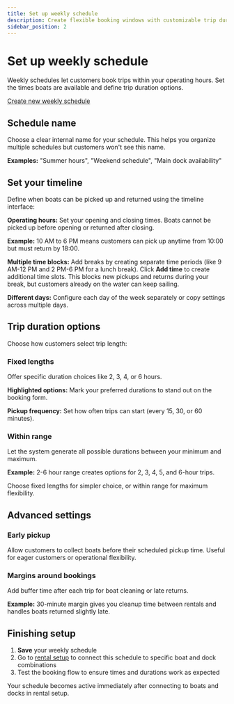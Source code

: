 ```yaml
---
title: Set up weekly schedule
description: Create flexible booking windows with customizable trip durations
sidebar_position: 2
---
```


# Set up weekly schedule

Weekly schedules let customers book trips within your operating hours. Set the times boats are available and define trip duration options.

<div class="button-container">
  <a href="https://dashboard.letsbook.app/schedules/week/add" class="button button--primary" target="_blank" rel="noopener noreferrer">Create new weekly schedule</a>
</div>

## Schedule name

Choose a clear internal name for your schedule. This helps you organize multiple schedules but customers won't see this name.

**Examples:** "Summer hours", "Weekend schedule", "Main dock availability"

## Set your timeline

Define when boats can be picked up and returned using the timeline interface:

**Operating hours:** Set your opening and closing times. Boats cannot be picked up before opening or returned after closing.

**Example:** 10 AM to 6 PM means customers can pick up anytime from 10:00 but must return by 18:00.

**Multiple time blocks:** Add breaks by creating separate time periods (like 9 AM-12 PM and 2 PM-6 PM for a lunch break). Click **Add time** to create additional time slots. This blocks new pickups and returns during your break, but customers already on the water can keep sailing.

**Different days:** Configure each day of the week separately or copy settings across multiple days.

## Trip duration options

Choose how customers select trip length:

### Fixed lengths
Offer specific duration choices like 2, 3, 4, or 6 hours.

**Highlighted options:** Mark your preferred durations to stand out on the booking form.

**Pickup frequency:** Set how often trips can start (every 15, 30, or 60 minutes).

### Within range  
Let the system generate all possible durations between your minimum and maximum.

**Example:** 2-6 hour range creates options for 2, 3, 4, 5, and 6-hour trips.

Choose fixed lengths for simpler choice, or within range for maximum flexibility.

## Advanced settings

### Early pickup
Allow customers to collect boats before their scheduled pickup time. Useful for eager customers or operational flexibility.

### Margins around bookings
Add buffer time after each trip for boat cleaning or late returns.

**Example:** 30-minute margin gives you cleanup time between rentals and handles boats returned slightly late.

## Finishing setup

1. **Save** your weekly schedule
2. Go to [rental setup](https://dashboard.letsbook.app/rental-setup) to connect this schedule to specific boat and dock combinations
3. Test the booking flow to ensure times and durations work as expected

Your schedule becomes active immediately after connecting to boats and docks in rental setup.
